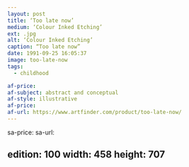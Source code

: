 ```yaml
---
layout: post
title: ‘Too late now’
medium: ‘Colour Inked Etching’
ext: .jpg
alt: ‘Colour Inked Etching’
caption: “Too late now”
date: 1991-09-25 16:05:37
image: too-late-now
tags:
  - childhood

af-price:
af-subject: abstract and conceptual
af-style: illustrative
af-price:
af-url: https://www.artfinder.com/product/too-late-now/
---
```



sa-price:
sa-url:

edition: 100
width: 458
height: 707
---

